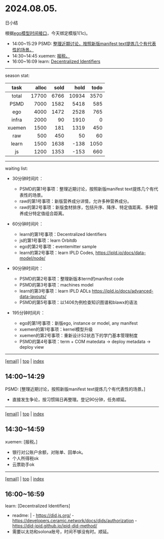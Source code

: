 # 2024.08.05.
日小结

<a id="top"></a>
根据[ego模型时间接口](https://gitee.com/hyg/blog/blob/master/timeflow.md)，今天绑定模版1(1c)。

<a id="index"></a>
- 14:00~15:29	PSMD: [整理近期讨论，按照新版manifest text提炼几个有代表性的场景。](#20240805140000)
- 14:30~14:45	xuemen: [报税。](#20240805143000)
- 16:00~16:09	learn: [Decentralized Identifiers](#20240805160000)

---
season stat:

| task | alloc | sold | hold | todo |
| :---: | ---: | ---: | ---: | ---: |
| total | 17700 | 6766 | 10934 | 3570 |
| PSMD | 7000 | 1582 | 5418 | 585 |
| ego | 4000 | 1472 | 2528 | 765 |
| infra | 2000 | 90 | 1910 | 0 |
| xuemen | 1500 | 181 | 1319 | 450 |
| raw | 500 | 450 | 50 | 60 |
| learn | 1500 | 1638 | -138 | 1050 |
| js | 1200 | 1353 | -153 | 660 |

---
waiting list:


- 30分钟时间片：
  - PSMD的第1号事项：整理近期讨论，按照新版manifest text提炼几个有代表性的场景。
  - raw的第1号事项：新版营养成分详情，允许多种营养成分。
  - raw的第2号事项：新版食材排序，包括升序、降序、特定值距离、多种营养成分特定值组合距离。

- 60分钟时间片：
  - learn的第1号事项：Decentralized Identifiers
  - js的第1号事项：learn Orbitdb
  - ego的第2号事项：eventemitter sample
  - learn的第2号事项：learn IPLD Codes, https://ipld.io/docs/data-model/node/

- 90分钟时间片：
  - PSMD的第2号事项：整理新版本term的manifest code
  - PSMD的第3号事项：machines model
  - learn的第3号事项：learn IPLD ADLs https://ipld.io/docs/advanced-data-layouts/
  - PSMD的第5号事项：以1406为例检查知识图谱和blawx的语法

- 195分钟时间片：
  - ego的第1号事项：新版ego, instance or model, any manifest
  - xuemen的第1号事项：kernel模型升级
  - xuemen的第2号事项：重新设计S2状态下的学门基本管理制度
  - PSMD的第4号事项：term + COM matedata -> deploy metadata -> deploy view

---
<a href="mailto:huangyg@mars22.com?subject=关于2024.08.05.[整理近期讨论，按照新版manifest text提炼几个有代表性的场景。]任务&body=日期: 2024.08.05.%0D%0A序号: 6%0D%0A手稿:../../draft/2024/08/20240805140000.md%0D%0A---请勿修改邮件主题及以上内容 从下一行开始写您的想法---%0D%0A">[email]</a> | [top](#top) | [index](#index)
<a id="20240805140000"></a>
## 14:00~14:29
PSMD: [整理近期讨论，按照新版manifest text提炼几个有代表性的场景。]

- 直接发生争论，按习惯隔日再整理。登记90分钟，任务顺延。

---
<a href="mailto:huangyg@mars22.com?subject=关于2024.08.05.[报税。]任务&body=日期: 2024.08.05.%0D%0A序号: 7%0D%0A手稿:../../draft/2024/08/20240805143000.md%0D%0A---请勿修改邮件主题及以上内容 从下一行开始写您的想法---%0D%0A">[email]</a> | [top](#top) | [index](#index)
<a id="20240805143000"></a>
## 14:30~14:59
xuemen: [报税。]

- 银行对公账户余额，对账单、回单ok。
- 个人所得税ok
- 云票助手ok

---
<a href="mailto:huangyg@mars22.com?subject=关于2024.08.05.[Decentralized Identifiers]任务&body=日期: 2024.08.05.%0D%0A序号: 9%0D%0A手稿:../../draft/2024/08/20240805160000.md%0D%0A---请勿修改邮件主题及以上内容 从下一行开始写您的想法---%0D%0A">[email]</a> | [top](#top) | [index](#index)
<a id="20240805160000"></a>
## 16:00~16:59
learn: [Decentralized Identifiers]

- readme: |
      - https://did.js.org/
      - https://developers.ceramic.network/docs/dids/authorization
      - https://did-ipid.github.io/ipid-did-method/
- 需要以太坊和solona账号，时间不够没有时。顺延。
